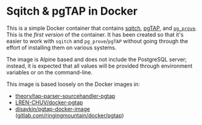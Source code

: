 # Sqitch & pgTAP in Docker

This is a simple Docker container that contains [sqitch], [pgTAP], and
[`pg_prove`]. This is the _first version_ of the container. It has been created
so that it's easier to work with `sqitch` and `pg_prove`/`pgTAP` without going
through the effort of installing them on various systems.

The image is Alpine based and does not include the PostgreSQL server; instead,
it is expected that all values will be provided through environment variables or
on the command-line.

This image is based loosely on the Docker images in:

- [theory/tap-parser-sourcehandler-pgtap]
- [LREN-CHUV/docker-pgtap]
- [disaykin/pgtap-docker-image] ([gitlab.com/ringingmountain/docker/pgtap])

[sqitch]: https://sqitch.org
[pgtap]: https://pgtap.org
[`pg_prove`]: https://pgtap.org/pg_prove.html
[theory/tap-parser-sourcehandler-pgtap]: https://github.com/theory/tap-parser-sourcehandler-pgtap
[lren-chuv/docker-pgtap]: https://github.com/LREN-CHUV/docker-pgtap
[disaykin/pgtap-docker-image]: https://github.com/disaykin/pgtap-docker-image
[gitlab.com/ringingmountain/docker/pgtap]: https://gitlab.com/ringingmountain/docker/pgtap
